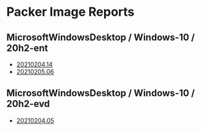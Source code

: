 # Packer Image Reports

## MicrosoftWindowsDesktop / Windows-10 / 20h2-ent

* [20210204.14](/MicrosoftWindowsDesktop/Windows-10/20h2-ent/20210204.14.md)
* [20210205.06](/MicrosoftWindowsDesktop/Windows-10/20h2-ent/20210205.06.md)

## MicrosoftWindowsDesktop / Windows-10 / 20h2-evd

* [20210204.05](/MicrosoftWindowsDesktop/Windows-10/20h2-evd/20210204.05.md)

